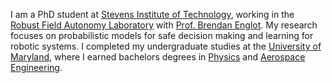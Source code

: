 I am a PhD student at [Stevens Institute of Technology](http://www.stevens.edu), working in the [Robust Field Autonomy Laboratory](http://personal.stevens.edu/~benglot/) with [Prof. Brendan Englot](https://web.stevens.edu/facultyprofile/?id=2043). My research focuses on probabilistic models for safe decision making and learning for robotic systems. I completed my undergraduate studies at the [University of Maryland](https://umd.edu), where I earned bachelors degrees in [Physics](https://umdphysics.umd.edu) and [Aerospace Engineering](https://aero.umd.edu).   
